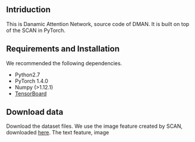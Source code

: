 ## Intriduction
This is Danamic Attention Network, source code of DMAN. It is built on top of the SCAN in PyTorch.

## Requirements and Installation
We recommended the following dependencies.
* Python2.7
* PyTorch 1.4.0
* Numpy (>1.12.1)
* [TensorBoard](https://github.com/TeamHG-Memex/tensorboard_logger)

## Download data
Download the dataset files. We use the image feature created by SCAN, downloaded [here](https://github.com/kuanghuei/SCAN). The text feature, image 
